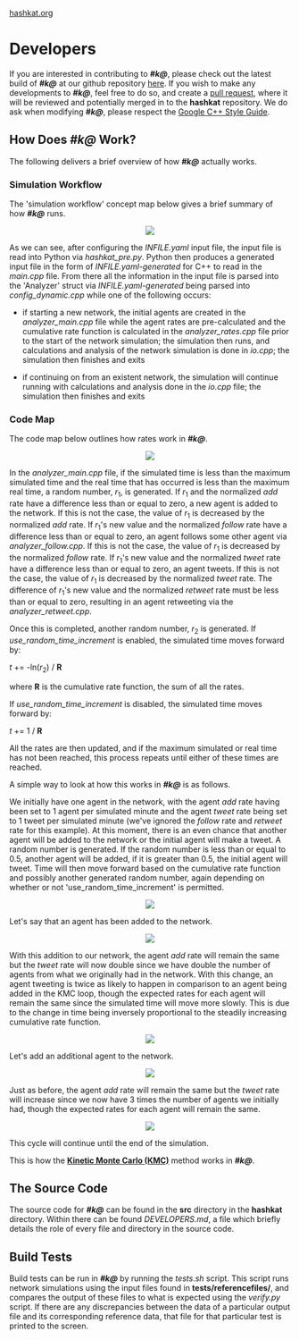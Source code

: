 [hashkat.org](http://hashkat.org)

# Developers

If you are interested in contributing to ***#k@***, please check out the latest build of ***#k@*** at our github repository [here](https://github.com/hashkat/hashkat). If you wish to make any developments to ***#k@***, feel free to do so, and create a [pull request](https://help.github.com/articles/creating-a-pull-request/), where it will be reviewed and potentially merged in to the **hashkat** repository. We do ask when modifying ***#k@***, please respect the [Google C++ Style Guide](https://google-styleguide.googlecode.com/svn/trunk/cppguide.html).

## How Does ***#k@*** Work?

The following delivers a brief overview of how ***#k@*** actually works.  

### Simulation Workflow

The 'simulation workflow' concept map below gives a brief summary of how ***#k@*** runs.

<center>
<img src='../img/developers/simulation_workflow.jpg'>
</center>

As we can see, after configuring the *INFILE.yaml* input file, the input file is read into Python via *hashkat_pre.py*. Python then produces a generated input file in the form of *INFILE.yaml-generated* for C++ to read in the *main.cpp* file. From there all the information in the input file is parsed into the 'Analyzer' struct via *INFILE.yaml-generated* being parsed into *config_dynamic.cpp* while one of the following occurs:

* if starting a new network, the initial agents are created in the *analyzer_main.cpp* file while the agent rates are pre-calculated and the cumulative rate function is calculated in the *analyzer_rates.cpp* file prior to the start of the network simulation; the simulation then runs, and calculations and analysis of the network simulation is done in *io.cpp*; the simulation then finishes and exits

* if continuing on from an existent network, the simulation will continue running with calculations and analysis done in the *io.cpp* file; the simulation then finishes and exits 

### Code Map

The code map below outlines how rates work in ***#k@***.

<center>
<img src='../img/developers/code_map.jpg'>
</center>

In the *analyzer_main.cpp* file, if the simulated time is less than the maximum simulated time and the real time that has occurred is less than the maximum real time, a random number, *r*<sub>1</sub>, is generated. If *r*<sub>1</sub> and the normalized *add* rate have a difference less than or equal to zero, a new agent is added to the network. If this is not the case, the value of *r*<sub>1</sub> is decreased by the normalized *add* rate. If *r*<sub>1</sub>'s new value and the normalized *follow* rate have a difference less than or equal to zero, an agent follows some other agent via *analyzer_follow.cpp*. If this is not the case, the value of *r*<sub>1</sub> is decreased by the normalized *follow* rate. If *r*<sub>1</sub>'s new value and the normalized *tweet* rate have a difference less than or equal to zero, an agent tweets. If this is not the case, the value of *r*<sub>1</sub> is decreased by the normalized *tweet* rate. The difference of *r*<sub>1</sub>'s new value and the normalized *retweet* rate must be less than or equal to zero, resulting in an agent retweeting via the *analyzer_retweet.cpp*.

Once this is completed, another random number, *r*<sub>2</sub> is generated. If *use_random_time_increment* is enabled, the simulated time moves forward by:

*t* += -ln(*r*<sub>2</sub>) / **R**

where **R** is the cumulative rate function, the sum of all the rates.

If *use_random_time_increment* is disabled, the simulated time moves forward by:

*t* += 1 / **R**

All the rates are then updated, and if the maximum simulated or real time has not been reached, this process repeats until either of these times are reached.

A simple way to look at how this works in ***#k@*** is as follows.

We initially have one agent in the network, with the agent *add* rate having been set to 1 agent per simulated minute and the agent *tweet* rate being set to 1 tweet per simulated minute (we've ignored the *follow* rate and *retweet* rate for this example). At this moment, there is an even chance that another agent will be added to the network or the initial agent will make a tweet. A random number is generated. If the random number is less than or equal to 0.5, another agent will be added, if it is greater than 0.5, the initial agent will tweet. Time will then move forward based on the cumulative rate function and possibly another generated random number, again depending on whether or not 'use_random_time_increment' is permitted.

<center>
<img src='../img/developers/kmc_1.png'>
</center>

Let's say that an agent has been added to the network.

<center>
<img src='../img/developers/kmc_2.png'>
</center>

With this addition to our network, the agent *add* rate will remain the same but the *tweet* rate will now double since we have double the number of agents from what we originally had in the network. With this change, an agent tweeting is twice as likely to happen in comparison to an agent being added in the KMC loop, though the expected rates for each agent will remain the same since the simulated time will move more slowly. This is due to the change in time being inversely proportional to the steadily increasing cumulative rate function.

<center>
<img src='../img/developers/kmc_3.png'>
</center>

Let's add an additional agent to the network.

<center>
<img src='../img/developers/kmc_4.png'>
</center>

Just as before, the agent *add* rate will remain the same but the *tweet* rate will increase since we now have 3 times the number of agents we initially had, though the expected rates for each agent will remain the same.

<center>
<img src='../img/developers/kmc_5.png'>
</center>

This cycle will continue until the end of the simulation.

This is how the [**Kinetic Monte Carlo (KMC)**](https://en.wikipedia.org/wiki/Kinetic_Monte_Carlo) method works in ***#k@***. 

## The Source Code

The source code for ***#k@*** can be found in the **src** directory in the **hashkat** directory. Within there can be found *DEVELOPERS.md*, a file which briefly details the role of every file and directory in the source code.

## Build Tests

Build tests can be run in ***#k@*** by running the *tests.sh* script. This script runs network simulations using the input files found in **tests/referencefiles/**, and compares the output of these files to what is expected using the *verify.py* script. If there are any discrepancies between the data of a particular output file and its corresponding reference data, that file for that particular test is printed to the screen.